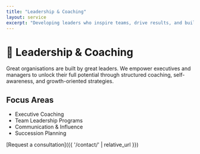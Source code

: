 ```yaml
---
title: "Leadership & Coaching"
layout: service
excerpt: "Developing leaders who inspire teams, drive results, and build lasting success."
---
```


# 🌟 Leadership & Coaching

Great organisations are built by great leaders. We empower executives and managers to unlock their full potential through structured coaching, self-awareness, and growth-oriented strategies.

## Focus Areas
- Executive Coaching
- Team Leadership Programs
- Communication & Influence
- Succession Planning

[Request a consultation]({{ '/contact/' | relative_url }})
